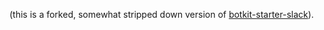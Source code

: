 (this is a forked, somewhat stripped down version of [botkit-starter-slack](https://github.com/howdyai/botkit-starter-slack)).
